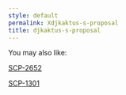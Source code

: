 ```yaml
---
style: default
permalink: Xdjkaktus-s-proposal
title: djkaktus-s-proposal
---
```

You may also like:

[SCP-2652](http://scp-wiki.net/scp-2652)

[SCP-1301](http://scp-wiki.net/scp-1301)
